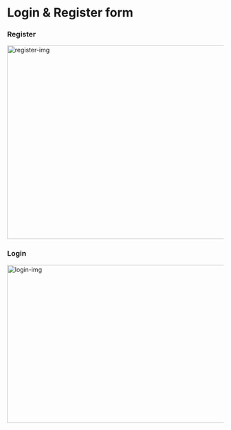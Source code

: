 # Login & Register form

### Register
<img width="608" height="450" alt="register-img" src="https://github.com/user-attachments/assets/ed38829c-f208-4062-9010-efc55bd3be9f" />

### Login
<img width="618" height="367" alt="login-img" src="https://github.com/user-attachments/assets/0dfe5e12-a066-4c4c-9867-b8265987ba0b" />
